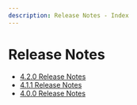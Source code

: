 ```yaml
---
description: Release Notes - Index
---
```


# Release Notes

* [4.2.0 Release Notes](/release-notes/release-notes-4-2-0.md)
* [4.1.1 Release Notes](/release-notes/release-notes-4-1-1.md)
* [4.0.0 Release Notes](/release-notes/release-notes-4-0-0.md)
